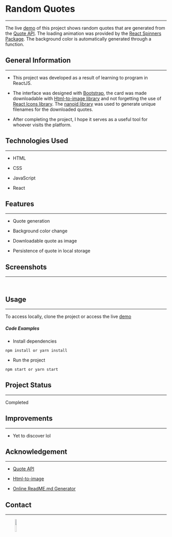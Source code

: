 <h1>Random Quotes</h1>
<hr><p>The live <a href="https://random-quote-web-app.vercel.app/">demo</a> of this project shows random quotes that are generated from the <a href="https://github.com/lukePeavey/quotable">Quote API</a>. The loading animation was provided by the <a href="https://www.npmjs.com/package/react-spinners">React Spinners Package</a>. The background color is automatically generated through a function.</p><h2>General Information</h2>
<hr><ul>
<li>This project was developed as a result of learning to program in ReactJS.</li>
</ul><ul>
<li>The interface was designed with <a href="https://getbootstrap.com/">Bootstrap</a>, the card was made downloadable with <a href="https://www.npmjs.com/package/html-to-image">Html-to-image library</a> and not forgetting the use of <a href="https://react-icons.github.io/react-icons/">React Icons library</a>. The <a href="https://www.npmjs.com/package/nanoid">nanoid library</a> was used to generate unique filenames for the downloaded quotes.</li>
</ul><ul>
<li>After completing the project, I hope it serves as a useful tool for whoever visits the platform.</li>
</ul><h2>Technologies Used</h2>
<hr><ul>
<li>HTML</li>
</ul><ul>
<li>CSS</li>
</ul><ul>
<li>JavaScript</li>
</ul><ul>
<li>React</li>
</ul><h2>Features</h2>
<hr><ul>
<li>Quote generation</li>
</ul><ul>
<li>Background color change</li>
</ul><ul>
<li>Downloadable quote as image</li>
</ul><ul>
<li>Persistence of quote in local storage</li>
</ul><h2>Screenshots</h2>
<hr><p><img src="" alt=""></p><p><img src="" alt=""></p><h2>Usage</h2>
<hr><p>To access locally, clone the project or access the live <a href="javascript:void(0)">demo</a></p><h5>Code Examples</h5><ul>
<li>Install dependencies</li>
</ul><p><code>npm install or yarn install</code></p><ul>
<li>Run the project</li>
</ul><p><code>npm start or yarn start</code></p><h2>Project Status</h2>
<hr><p>Completed</p><h2>Improvements</h2>
<hr><ul>
<li>Yet to discover lol</li>
</ul><h2>Acknowledgement</h2>
<hr><ul>
<li><a href="https://github.com/lukePeavey/quotable">Quote API</a></li>
</ul><ul>
<li><a href="https://www.npmjs.com/package/html-to-image">Html-to-image</a></li>
</ul><ul>
<li><a href="https://hansalshah007.github.io/readme-generator/">Online ReadME.md Generator</a></li>
</ul><h2>Contact</h2>
<hr><p><span style="margin-right: 30px;"></span><a href="https://github.com/felipey2010/"><img target="_blank" src="https://cdn.jsdelivr.net/gh/devicons/devicon/icons/github/github-original.svg" style="width: 10%;"></a></p>
